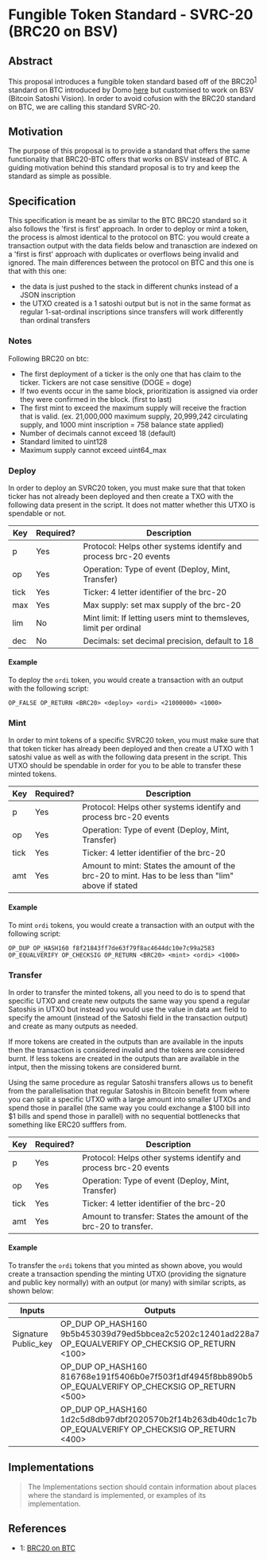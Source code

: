 # Fungible Token Standard - SVRC-20 (BRC20 on BSV)

## Abstract

This proposal introduces a fungible token standard based off of the BRC20<sup>[1](#footnote-1)</sup> standard on BTC introduced by Domo [here](https://domo-2.gitbook.io/brc-20-experiment/) but customised to work on BSV (Bitcoin Satoshi Vision). In order to avoid cofusion with the BRC20 standard on BTC, we are calling this standard SVRC-20.

## Motivation

The purpose of this proposal is to provide a standard that offers the same functionality that BRC20-BTC offers that works on BSV instead of BTC. A guiding motivation behind this standard proposal is to try and keep the standard as simple as possible. 

## Specification

This specification is meant be as similar to the BTC BRC20 standard so it also follows the 'first is first' approach. In order to deploy or mint a token, the process is almost identical to the protocol on BTC: you would create a transaction output with the data fields below and tranasction are indexed on a 'first is first' approach with duplicates or overflows being invalid and ignored. The main differences between the protocol on BTC and this one is that with this one:
- the data is just pushed to the stack in different chunks instead of a JSON inscription
- the UTXO created is a 1 satoshi output but is not in the same format as regular 1-sat-ordinal inscriptions since transfers will work differently than ordinal transfers  

### Notes
Following BRC20 on btc:
- The first deployment of a ticker is the only one that has claim to the ticker. Tickers are not case sensitive (DOGE = doge)
- If two events occur in the same block, prioritization is assigned via order they were confirmed in the block. (first to last)
- The first mint to exceed the maximum supply will receive the fraction that is valid. (ex. 21,000,000 maximum supply, 20,999,242 circulating supply, and 1000 mint inscription = 758 balance state applied)
- Number of decimals cannot exceed 18 (default)
- Standard limited to uint128
- Maximum supply cannot exceed uint64_max

### Deploy

In order to deploy an SVRC20 token, you must make sure that that token ticker has not already been deployed and then create a TXO with the following data present in the script. It does not matter whether this UTXO is spendable or not.

| Key  	| Required? 	| Description                                                        	|
|------	|-----------	|--------------------------------------------------------------------	|
| p    	| Yes       	| Protocol: Helps other systems identify and process brc-20 events   	|
| op   	| Yes       	| Operation: Type of event (Deploy, Mint, Transfer)                  	|
| tick 	| Yes       	| Ticker: 4 letter identifier of the brc-20                          	|
| max  	| Yes       	| Max supply: set max supply of the brc-20                           	|
| lim  	| No        	| Mint limit: If letting users mint to themsleves, limit per ordinal 	|
| dec  	| No        	| Decimals: set decimal precision, default to 18                     	|

#### Example

To deploy the `ordi` token, you would create a transaction with an output with the following script:
```
OP_FALSE OP_RETURN <BRC20> <deploy> <ordi> <21000000> <1000>
```

### Mint

In order to mint tokens of a specific SVRC20 token, you must make sure that that token ticker has already been deployed and then create a UTXO with 1 satoshi value as well as with the following data present in the script. This UTXO should be spendable in order for you to be able to transfer these minted tokens.

| Key  	| Required? 	| Description                                                                                        	|
|------	|-----------	|----------------------------------------------------------------------------------------------------	|
| p    	| Yes       	| Protocol: Helps other systems identify and process brc-20 events                                   	|
| op   	| Yes       	| Operation: Type of event (Deploy, Mint, Transfer)                                                  	|
| tick 	| Yes       	| Ticker: 4 letter identifier of the brc-20                                                          	|
| amt  	| Yes       	| Amount to mint: States the amount of the brc-20 to mint. Has to be less than "lim" above if stated 	|

#### Example

To mint `ordi` tokens, you would create a transaction with an output with the following script:
```
OP_DUP OP_HASH160 f8f21843ff7de63f79f8ac4644dc10e7c99a2583 OP_EQUALVERIFY OP_CHECKSIG OP_RETURN <BRC20> <mint> <ordi> <1000>
```

### Transfer

In order to transfer the minted tokens, all you need to do is to spend that specific UTXO and create new outputs the same way you spend a regular Satoshis in UTXO but instead you would use the value in data `amt` field to specify the amount (instead of the Satoshi field in the transaction output) and create as many outputs as needed.  

If more tokens are created in the outputs than are available in the inputs then the transaction is considered invalid and the tokens are considered burnt. If less tokens are created in the outputs than are available in the intput, then the missing tokens are considered burnt.  

Using the same procedure as regular Satoshi transfers allows us to benefit from the parallelisation that regular Satoshis in Bitcoin benefit from where you can split a specific UTXO with a large amount into smaller UTXOs and spend those in parallel (the same way you could exchange a $100 bill into $1 bills and spend those in parallel) with no sequential bottlenecks that something like ERC20 sufffers from.

| Key  	| Required? 	| Description                                                      	|
|------	|-----------	|------------------------------------------------------------------	|
| p    	| Yes       	| Protocol: Helps other systems identify and process brc-20 events 	|
| op   	| Yes       	| Operation: Type of event (Deploy, Mint, Transfer)                	|
| tick 	| Yes       	| Ticker: 4 letter identifier of the brc-20                        	|
| amt  	| Yes       	| Amount to transfer: States the amount of the brc-20 to transfer. 	|

#### Example

To transfer the `ordi` tokens that you minted as shown above, you would create a transaction spending the minting UTXO (providing the signature and public key normally) with an output (or many) with similar scripts, as shown below:

| Inputs               | Outputs                                                                                                                         |
|----------------------|---------------------------------------------------------------------------------------------------------------------------------|
| Signature Public_key | OP_DUP OP_HASH160 9b5b453039d79ed5bbcea2c5202c12401ad228a7 OP_EQUALVERIFY OP_CHECKSIG OP_RETURN <BRC20> <transfer> <ordi> <100> |
|                      | OP_DUP OP_HASH160 816768e191f5406b0e7f503f1df4945f8bb890b5 OP_EQUALVERIFY OP_CHECKSIG OP_RETURN <BRC20> <transfer> <ordi> <500> |
|                      | OP_DUP OP_HASH160 1d2c5d8db97dbf2020570b2f14b263db40dc1c7b OP_EQUALVERIFY OP_CHECKSIG OP_RETURN <BRC20> <transfer> <ordi> <400> |

## Implementations

> The Implementations section should contain information about places where the standard is implemented, or examples of its implementation.

## References

- <a name="footnote-1">1</a>: [BRC20 on BTC](https://domo-2.gitbook.io/brc-20-experiment/)
